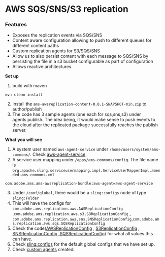 # AWS SQS/SNS/S3 replication	

### Features

- Exposes the replication events via SQS/SNS
- Content aware configuration allowing to push to different queues for different content paths
- Custom replication agents for S3/SQS/SNS
- Allow us to also persist content with each message to SQS/SNS by persisting the file in a s3 bucket configurable as part of configuration
- Allows reactive architectures 


**Set  up**
1. build with maven
```
mvn clean install
```
2. Install the `ams-awsreplication-content-0.0.1-SNAPSHOT-min.zip` to author/publish
3. The code has 3 sample agents (one each for sqs,sns,s3) under agents.publish. The idea being, it would make sense to push events to the cloud after the replicated package successfully reaches the publish server.

**What you will see**

1. A system user named 	`aws-agent-service` under `/home/users/system/ams-commons/`. Check [aws-agent-service](https://github.com/kalyanar/s3replication/tree/master/content/src/main/content/jcr_root/home/users/system/ams-commons/aws-agent-service).
2. A service user mapping under `/apps/ams-commons/config`. The file name is `org.apache.sling.serviceusermapping.impl.ServiceUserMapperImpl.amended-ams-commons.xml`
```
com.adobe.ams.ams-awsreplication-bundle:aws-agent=aws-agent-service
```
3. Under `/conf/global`, there would be a `sling:configs` node of type `sling:Folder`
4. This will have the configs for `com.adobe.ams.replication.aws.AWSReplicationConfig` ,`com.adobe.ams.replication.aws.s3.S3ReplicationConfig` , `com.adobe.ams.replication.aws.sns.SNSReplicationConfig`,`com.adobe.ams.replication.aws.sqs.SQSReplicationConfig`
5. Check the code([AWSReplicationConfig](https://github.com/kalyanar/s3replication/blob/master/bundle/src/main/java/com/adobe/ams/replication/aws/AWSReplicationConfig.java) , [S3ReplicationConfig](https://github.com/kalyanar/s3replication/blob/master/bundle/src/main/java/com/adobe/ams/replication/aws/s3/S3ReplicationConfig.java) , [SNSReplicationConfig ](https://github.com/kalyanar/s3replication/blob/master/bundle/src/main/java/com/adobe/ams/replication/aws/sns/SNSReplicationConfig.java),[SQSReplicationConfig](https://github.com/kalyanar/s3replication/blob/master/bundle/src/main/java/com/adobe/ams/replication/aws/sqs/SQSReplicationConfig.java)) for what all values this can have. 
6. Check [sling:configs](https://github.com/kalyanar/s3replication/tree/master/content/src/main/content/jcr_root/conf/global/_sling_configs) for the default global configs that we have set up.  
7. Check [custom agents](https://github.com/kalyanar/s3replication/tree/master/content/src/main/content/jcr_root/etc/replication/agents.publish) created.